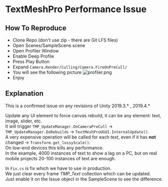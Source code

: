 # TextMeshPro Performance Issue  
## How To Reproduce  
* Clone Repo (don't use zip - there are Git LFS files)
* Open Scenes/SampleScene.scene  
* Open Profiler Window  
* Enable Deep Profile
* Press Play Button
* Expand `Camera.Render/Culling/Camera.FireOnPreCull/`
* You will see the following picture
![profiler.png](Assets/Images/profiler.png)  
* Enjoy

## Explanation  
This is a confirmed issue on any revisions of Unity 2019.3.* , 2019.4.*
  
Update any UI element to force canvas rebuild, it can be any element: text, image, slider, etc.  
It will trigger `TMP_UpdateManager.OnCameraPreCull` -> `TMP_UpdateManager.DoRebuilds` -> `TextMeshProUGUI.InternalUpdate()`.  
A very expensive operation will be called for each text, even if it has **not** changed -> `Transform.get_lossyScale()`.  
On low-end devices this kills any performance.  
In the example, 4000 instances of text to show a lag on a PC, but on real mobile projects 20-100 instances of text are enough.  
  
In `Fix.cs` is fix which we have to use in production.  
We just clear every frame *TMP_Text* collection which can be updated.  
Just enable it on the Issue object in the SampleScene to see the difference.  